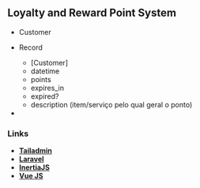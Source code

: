 ## Loyalty and Reward Point System

- Customer
- Record
    - [Customer]
    - datetime
    - points
    - expires_in
    - expired?
    - description (item/serviço pelo qual geral o ponto)


-

### Links

- **[Tailadmin](https://vue-demo.tailadmin.com/)**
- **[Laravel](https://laravel.com)**
- **[InertiaJS](https://inertiajs.com)**
- **[Vue JS](https://vuejs.org/)**
